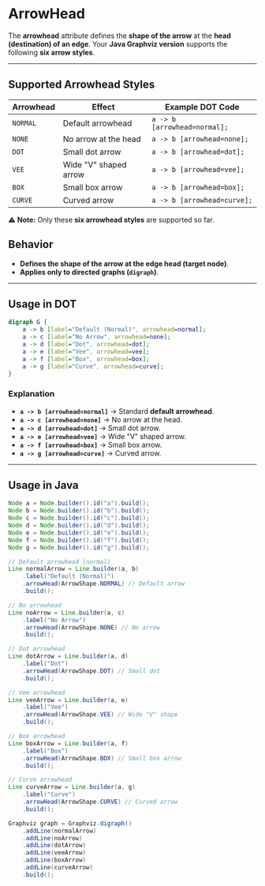 # ArrowHead

The **arrowhead** attribute defines the **shape of the arrow** at the **head (destination) of an edge**. Your **Java Graphviz version** supports the following **six arrow styles**.

------

## **Supported Arrowhead Styles**

| **Arrowhead** | **Effect**            | **Example DOT Code**         |
| ------------- | --------------------- | ---------------------------- |
| `NORMAL`      | Default arrowhead     | `a -> b [arrowhead=normal];` |
| `NONE`        | No arrow at the head  | `a -> b [arrowhead=none];`   |
| `DOT`         | Small dot arrow       | `a -> b [arrowhead=dot];`    |
| `VEE`         | Wide "V" shaped arrow | `a -> b [arrowhead=vee];`    |
| `BOX`         | Small box arrow       | `a -> b [arrowhead=box];`    |
| `CURVE`       | Curved arrow          | `a -> b [arrowhead=curve];`  |

⚠ **Note:** Only these **six arrowhead styles** are supported so far.

## **Behavior**

- **Defines the shape of the arrow at the edge head (target node)**.
- **Applies only to directed graphs (`digraph`)**.

------

## **Usage in DOT**

```dot
digraph G {
    a -> b [label="Default (Normal)", arrowhead=normal];
    a -> c [label="No Arrow", arrowhead=none];
    a -> d [label="Dot", arrowhead=dot];
    a -> e [label="Vee", arrowhead=vee];
    a -> f [label="Box", arrowhead=box];
    a -> g [label="Curve", arrowhead=curve];
}
```

### **Explanation**

- **`a -> b [arrowhead=normal]`** → Standard **default arrowhead**.
- **`a -> c [arrowhead=none]`** → No arrow at the head.
- **`a -> d [arrowhead=dot]`** → Small dot arrow.
- **`a -> e [arrowhead=vee]`** → Wide "V" shaped arrow.
- **`a -> f [arrowhead=box]`** → Small box arrow.
- **`a -> g [arrowhead=curve]`** → Curved arrow.

------

## **Usage in Java**

```java
Node a = Node.builder().id("a").build();
Node b = Node.builder().id("b").build();
Node c = Node.builder().id("c").build();
Node d = Node.builder().id("d").build();
Node e = Node.builder().id("e").build();
Node f = Node.builder().id("f").build();
Node g = Node.builder().id("g").build();

// Default arrowhead (normal)
Line normalArrow = Line.builder(a, b)
    .label("Default (Normal)")
    .arrowHead(ArrowShape.NORMAL) // Default arrow
    .build();

// No arrowhead
Line noArrow = Line.builder(a, c)
    .label("No Arrow")
    .arrowHead(ArrowShape.NONE) // No arrow
    .build();

// Dot arrowhead
Line dotArrow = Line.builder(a, d)
    .label("Dot")
    .arrowHead(ArrowShape.DOT) // Small dot
    .build();

// Vee arrowhead
Line veeArrow = Line.builder(a, e)
    .label("Vee")
    .arrowHead(ArrowShape.VEE) // Wide "V" shape
    .build();

// Box arrowhead
Line boxArrow = Line.builder(a, f)
    .label("Box")
    .arrowHead(ArrowShape.BOX) // Small box arrow
    .build();

// Curve arrowhead
Line curveArrow = Line.builder(a, g)
    .label("Curve")
    .arrowHead(ArrowShape.CURVE) // Curved arrow
    .build();

Graphviz graph = Graphviz.digraph()
    .addLine(normalArrow)
    .addLine(noArrow)
    .addLine(dotArrow)
    .addLine(veeArrow)
    .addLine(boxArrow)
    .addLine(curveArrow)
    .build();
```